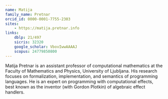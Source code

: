 ```yaml
---
name: Matija
family_name: Pretnar
orcid_id: 0000-0001-7755-2303
sites: 
    - https://matija.pretnar.info
links:
    dblp: 21/497
    sicris: 32320
    google_scholar: VbovIwwAAAAJ
    scopus: 24779850800
---
```


Matija Pretnar is an assistant professor of computational mathematics at the Faculty of Mathematics and Physics, University of Ljubljana. His research focuses on formalization, implementation, and semantics of programming languages. He is an expert on programming with computational effects, best known as the inventor (with Gordon Plotkin) of algebraic effect handlers.
